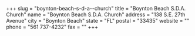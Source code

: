 +++
slug = "boynton-beach-s-d-a--church"
title = "Boynton Beach S.D.A. Church"
name = "Boynton Beach S.D.A. Church"
address = "138 S.E. 27th Avenue"
city = "Boynton Beach"
state = "FL"
postal = "33435"
website = ""
phone = "561 737-4232"
fax = ""
+++
